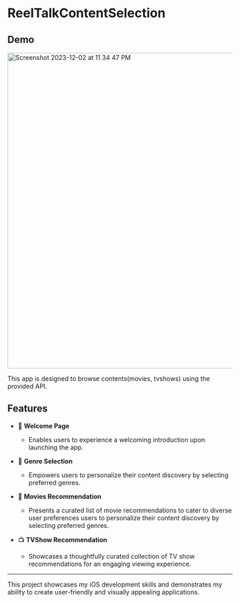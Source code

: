 # ReelTalkContentSelection

## Demo

<img width="707" alt="Screenshot 2023-12-02 at 11 34 47 PM" src="https://github.com/slee98/ReelTalkContentSelection/assets/74482315/4c28524a-1f0f-4a9f-a47c-4900bc3ba7c2">

This app is designed to browse contents(movies, tvshows) using the provided API. 

## Features

- 👋 **Welcome Page**
  - Enables users to experience a welcoming introduction upon launching the app.
    
- 📄 **Genre Selection**
  - Empowers users to personalize their content discovery by selecting preferred genres.

- 🎥 **Movies Recommendation**
  - Presents a curated list of movie recommendations to cater to diverse user preferences users to personalize their content discovery by selecting preferred genres.

- 📺  **TVShow Recommendation**
  - Showcases a thoughtfully curated collection of TV show recommendations for an engaging viewing experience.

---

This project showcases my iOS development skills and demonstrates my ability to create user-friendly and visually appealing applications. 
